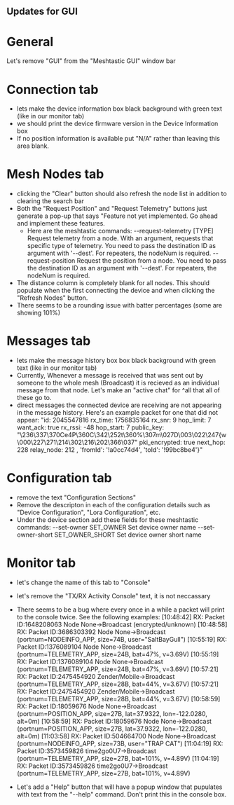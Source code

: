 ## Updates for GUI

# General
Let's remove "GUI" from the "Meshtastic GUI" window bar


# Connection tab
- lets make the device information box black background with green text (like in our monitor tab)
- we should print the device firmware version in the Device Information box
- If no position information is available put "N/A" rather than leaving this area blank.

# Mesh Nodes tab
- clicking the "Clear" button should also refresh the node list in addition to clearing the search bar
- Both the "Request Position" and "Request Telemetry" buttons just generate a pop-up that says "Feature not yet implemented. Go ahead and implement these features.
  -   Here are the meshtastic commands:
      --request-telemetry [TYPE]
                        Request telemetry from a node. With an argument,
                        requests that specific type of telemetry. You need to
                        pass the destination ID as argument with '--dest'. For
                        repeaters, the nodeNum is required.
      --request-position    Request the position from a node. You need to pass the
                        destination ID as an argument with '--dest'. For
                        repeaters, the nodeNum is required.
- The distance column is completely blank for all nodes. This should populate when the first connecting the device and when clicking the "Refresh Nodes" button. 
- There seems to be a rounding issue with batter percentages (some are showing 101%) 

# Messages tab
- lets make the message history box box black background with green text (like in our monitor tab)
- Currently, Whenever a message is received that was sent out by someone to the whole mesh (Broadcast) it is recieved as an individual message from that node. Let's make an "active chat" for ^all that all of these go to. 
- direct messages the connected device are receiving are not appearing in the message history. Here's an example packet for one that did not appear: 
"id: 2045547816
rx_time: 1756835164
rx_snr: 9
hop_limit: 7
want_ack: true
rx_rssi: -48
hop_start: 7
public_key: "\236\337\370Ce4P\360C\342\252t\360%\307m\027D\003\022\247{w\000\227\271\214\302\216\202\366\037"
pki_encrypted: true
next_hop: 228
relay_node: 212
, 'fromId': '!a0cc74d4', 'toId': '!99bc8be4'}"



# Configuration tab
- remove the text "Configuration Sections"
- Remove the descripton in each of the configuration details such as "Device Configuration", "Lora Configuration", etc.
- Under the device section add these fields for these meshtastic commands: 
  --set-owner SET_OWNER
                        Set device owner name
  --set-owner-short SET_OWNER_SHORT
                        Set device owner short name



# Monitor tab
- let's change the name of this tab to "Console" 
- let's remove the "TX/RX Activity Console" text, it is not neccassary  
- There seems to be a bug where every once in a while a packet will print to the console twice. See the following examples:
[10:48:42] RX: Packet ID:1648208063 Node None→Broadcast (encrypted/unknown)
[10:48:58] RX: Packet ID:3686303392 Node None→Broadcast (portnum=NODEINFO_APP, size=74B, user="SaltBayGull")
[10:55:19] RX: Packet ID:1376089104 Node None→Broadcast (portnum=TELEMETRY_APP, size=24B, bat=47%, v=3.69V)
[10:55:19] RX: Packet ID:1376089104 Node None→Broadcast (portnum=TELEMETRY_APP, size=24B, bat=47%, v=3.69V)
[10:57:21] RX: Packet ID:2475454920 Zender/Mobile→Broadcast (portnum=TELEMETRY_APP, size=28B, bat=44%, v=3.67V)
[10:57:21] RX: Packet ID:2475454920 Zender/Mobile→Broadcast (portnum=TELEMETRY_APP, size=28B, bat=44%, v=3.67V)
[10:58:59] RX: Packet ID:18059676 Node None→Broadcast (portnum=POSITION_APP, size=27B, lat=37.9322, lon=-122.0280, alt=0m)
[10:58:59] RX: Packet ID:18059676 Node None→Broadcast (portnum=POSITION_APP, size=27B, lat=37.9322, lon=-122.0280, alt=0m)
[11:03:58] RX: Packet ID:504664700 Node None→Broadcast (portnum=NODEINFO_APP, size=73B, user="TRAP CAT")
[11:04:19] RX: Packet ID:3573459826 time2go0U7→Broadcast (portnum=TELEMETRY_APP, size=27B, bat=101%, v=4.89V)
[11:04:19] RX: Packet ID:3573459826 time2go0U7→Broadcast (portnum=TELEMETRY_APP, size=27B, bat=101%, v=4.89V)

- Let's add a "Help" button that will have a popup window that pupulates with text from the "--help" command. Don't print this in the console box.  